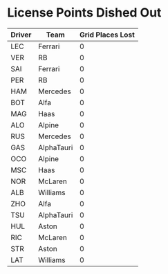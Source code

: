 # License Points Dished Out
| Driver | Team       | Grid Places Lost | 
| ------ | ---------- | ---------------- |
| LEC    | Ferrari    | 0                |
| VER    | RB         | 0                |
| SAI    | Ferrari    | 0                |
| PER    | RB         | 0                |
| HAM    | Mercedes   | 0                |
| BOT    | Alfa       | 0                |
| MAG    | Haas       | 0                |
| ALO    | Alpine     | 0                |
| RUS    | Mercedes   | 0                |
| GAS    | AlphaTauri | 0                |
| OCO    | Alpine     | 0                |
| MSC    | Haas       | 0                |
| NOR    | McLaren    | 0                |
| ALB    | Williams   | 0                |
| ZHO    | Alfa       | 0                |
| TSU    | AlphaTauri | 0                |
| HUL    | Aston      | 0                |
| RIC    | McLaren    | 0                |
| STR    | Aston      | 0                |
| LAT    | Williams   | 0                |